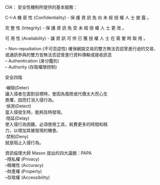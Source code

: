 CIA：
安全性機制所提供的基本服務：  

	
C-I-A
機 密 性 (Confidentiality) - 保 護 資 訊 免 向 未 經 授 權 人 士 披 露 。  


完 整 性 (Integrity) - 保 護 資 訊 免 受 未 經 授 權 人 士 更 改 。  


可 用 性 (Availability) - 讓 資 訊 可 供 已 獲 授 權 人 士 在 需 要 時 取 用 。  
 
–  Non-repudiation (不可否認性)  確保網路交易的雙方無法否認曾進行過的交易、或通訊參與的雙方皆無法否認曾進行資料傳輸或接收訊息   
–  Authentication (身分鑑別)  
–  Authority (存取權限控制)  

安全四階  

‧嚇阻(Deter)  
讓入侵者在面對目標時，會因為風險或代價太大而心生  
畏懼，因而打消入侵行為。  
‧偵測(Detect)    
當入侵發生時，能夠及時發現。  
‧阻延(Delay)  
使入侵行為困難，必須使用工具，耗費更多的時間和精  
力，以增加其被發現的機會。  
‧禁制(Deny)  
就是阻止入侵行為。  

資訊倫理大師 Mason 提出的四大議題：PAPA  
–隱私權 (Privacy)  
–精確性 (Accuracy)  
–財產權 (Property)  
–存取權 (Accessibility)  
